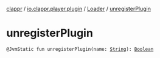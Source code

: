 [clappr](../../index.md) / [io.clappr.player.plugin](../index.md) / [Loader](index.md) / [unregisterPlugin](./unregister-plugin.md)

# unregisterPlugin

`@JvmStatic fun unregisterPlugin(name: `[`String`](https://kotlinlang.org/api/latest/jvm/stdlib/kotlin/-string/index.html)`): `[`Boolean`](https://kotlinlang.org/api/latest/jvm/stdlib/kotlin/-boolean/index.html)